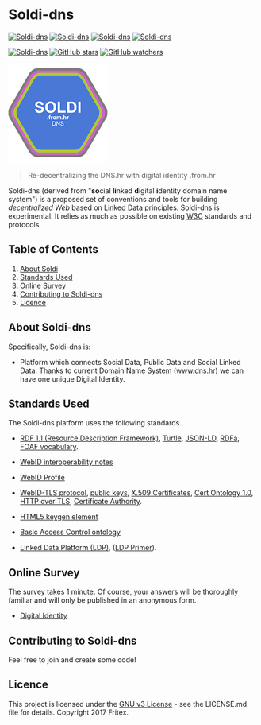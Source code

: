 # Soldi-dns

[![Soldi-dns](https://img.shields.io/badge/SOLDI--DNS-development-blue.svg)](https://github.com/fritexvz/soldi-dns) [![Soldi-dns](https://img.shields.io/aur/license/yaourt.svg)](https://raw.githubusercontent.com/fritexvz/soldi-dns/master/LICENSE) [![Soldi-dns](https://img.shields.io/travis/rust-lang/rust.svg)]() [![Soldi-dns](https://img.shields.io/badge/version-v1.0.0.-orange.svg)]()

[![Soldi-dns](https://img.shields.io/github/forks/badges/shields.svg?style=social&label=Fork)](https://github.com/fritexvz/soldi-dns/network) [![GitHub stars](https://img.shields.io/github/stars/badges/shields.svg?style=social&label=Star)](https://github.com/fritexvz/soldi-dns/stargazers) [![GitHub watchers](https://img.shields.io/github/watchers/badges/shields.svg?style=social&label=Watch)]()

![Soldi-dns Logo](https://github.com/fritexvz/soldi-dns/blob/master/logo/soldi_200.png)

> Re-decentralizing the DNS.hr with digital identity .from.hr

Soldi-dns (derived from "**so**cial **li**nked **d**igital **i**dentity domain name system") is a proposed set of
conventions and tools for building *decentralized Web* based on
[Linked Data](http://www.w3.org/DesignIssues/LinkedData.html) principles. Soldi-dns is experimental. It relies as much as possible on existing
[W3C](http://www.w3.org/) standards and protocols.

## Table of Contents

1. [About Soldi](#about-soldi-dns)
2. [Standards Used](#standards-used)
3. [Online Survey](#online-survey)
4. [Contributing to Soldi-dns](#contributing-to-soldi-dns)
5. [Licence](#licence)

## About Soldi-dns

Specifically, Soldi-dns is:

* Platform which connects Social Data, Public Data and Social Linked Data. Thanks to current Domain Name System (www.dns.hr) we can have one unique Digital Identity. 

## Standards Used

The Soldi-dns platform uses the following standards.

* [RDF 1.1 (Resource Description Framework)](http://www.w3.org/RDF/), 
  [Turtle](http://www.w3.org/TR/turtle/), 
  [JSON-LD](http://www.w3.org/TR/json-ld/), 
  [RDFa](http://www.w3.org/TR/rdfa-primer/), 
  [FOAF vocabulary](http://xmlns.com/foaf/0.1/).

*
  [WebID interoperability notes](http://www.w3.org/2005/Incubator/webid/wiki/Identity_Interoperability)

* [WebID Profile](http://www.w3.org/2005/Incubator/webid/spec/identity/#dfn-webid_profile)

* [WebID-TLS protocol](http://www.w3.org/2005/Incubator/webid/spec/tls/), 
  [public keys](https://en.wikipedia.org/wiki/Public-key_cryptography), 
  [X.509 Certificates](https://en.wikipedia.org/wiki/X.509), 
  [Cert Ontology 1.0](http://www.w3.org/ns/auth/cert), 
  [HTTP over TLS](https://tools.ietf.org/html/rfc2818), 
  [Certificate Authority](https://en.wikipedia.org/wiki/Certificate_authority).

* [HTML5 keygen element](http://www.w3.org/TR/html5/forms.html#the-keygen-element)

* [Basic Access Control ontology](http://www.w3.org/ns/auth/acl)

* [Linked Data Platform (LDP)](http://www.w3.org/TR/ldp/), 
  ([LDP Primer](http://www.w3.org/TR/ldp-primer/)).

## Online Survey

   The survey takes 1 minute. Of course, your answers will be thoroughly familiar and will only be published in an anonymous form.
   
 * [Digital Identity](https://goo.gl/forms/nozW7gXDzRCMx8ks2)

## Contributing to Soldi-dns

  Feel free to join and create some code!

## Licence

 This project is licensed under the [GNU v3 License](https://www.gnu.org/licenses/gpl-3.0.en.html) - see the LICENSE.md file for details.
 Copyright 2017 Fritex.
